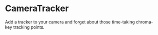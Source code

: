 # CameraTracker
Add a tracker to your camera and forget about those time-taking chroma-key tracking points.

